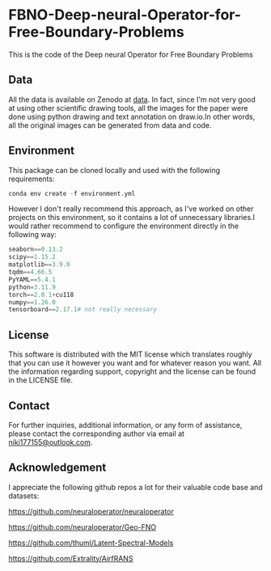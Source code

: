 # FBNO-Deep-neural-Operator-for-Free-Boundary-Problems
This is the code of the Deep neural Operator for Free Boundary Problems

## Data

All the data is available on Zenodo at [data](https://doi.org/10.5281/zenodo.15779011). In fact, since I'm not very good at using other scientific drawing tools, all the images for the paper were done using python drawing and text annotation on draw.io.In other words, all the original images can be generated from data and code.

## Environment

This package can be cloned locally and used with the following requirements:

```python
conda env create -f environment.yml
```

However I don't really recommend this approach, as I've worked on other projects on this environment, so it contains a lot of unnecessary libraries.I would rather recommend to configure the environment directly in the following way:

```python
seaborn==0.13.2
scipy==1.15.2
matplotlib==3.9.0
tqdm==4.66.5
PyYAML==5.4.1
python=3.11.9
torch==2.0.1+cu118
numpy==1.26.0
tensorboard==2.17.1# not really necessary
```



## License

This software is distributed with the MIT license which translates roughly that you can use it however you want and for whatever reason you want. All the information regarding support, copyright and the license can be found in the LICENSE file.

## Contact

For further inquiries, additional information, or any form of assistance, please contact the corresponding author via email at niki177155@outlook.com. 



## Acknowledgement

I appreciate the following github repos a lot for their valuable code base and datasets:

https://github.com/neuraloperator/neuraloperator

https://github.com/neuraloperator/Geo-FNO

https://github.com/thuml/Latent-Spectral-Models

https://github.com/Extrality/AirfRANS
